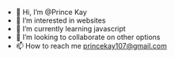 - 👋 Hi, I’m @Prince Kay
- 👀 I’m interested in websites 
- 🌱 I’m currently learning javascript 
- 💞️ I’m looking to collaborate on other options 
- 📫 How to reach me princekay107@gmail.com 

<!---
PrinceTurban/PrinceTurban is a ✨ special ✨ repository because its `README.md` (this file) appears on your GitHub profile.
You can click the Preview link to take a look at your changes.
--->
